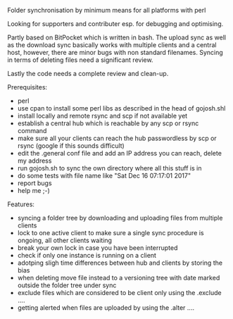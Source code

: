 Folder synchronisation by minimum means for all platforms with perl 

Looking for supporters and contributer esp. for debugging and optimising.

Partly based 
on BitPocket which is written in bash. The upload sync as well as the download sync basically works with multiple clients and a central host, however, there are minor bugs with non standard filenames. Syncing in terms of deleting files need a significant review.

Lastly the code needs a complete review and clean-up.

Prerequisites:
- perl
- use cpan to install some perl libs as described in the head of gojosh.shl
- install locally and remote rsync and scp if not available yet
- establish a central hub which is reachable by any scp or rsync command
- make sure all your clients can reach the hub passwordless by scp or rsync (google if this sounds difficult)
- edit the .general conf file and add an IP address you can reach, delete my address
- run gojosh.sh to sync the own directory where all this stuff is in
- do some tests with file name like "Sat Dec 16 07:17:01 2017"
- report bugs
- help me ;-)


Features:
- syncing a folder tree by downloading and uploading files from multiple clients
- lock to one active client to make sure a single sync procedure is ongoing, all other clients waiting
- break your own lock in case you have been interrupted
- check if only one instance is running on a client
- adotping sligh time differences between hub and clients by storing the bias
- when deleting move file instead to a versioning tree with date marked outside the folder tree under sync
- exclude files which are considered to be client only using the .exclude ....
- getting alerted when files are uploaded by using the .alter ....


